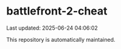 # battlefront-2-cheat

Last updated: 2025-06-24 04:06:02

This repository is automatically maintained.

